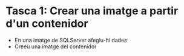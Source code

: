# Tasca 1: Crear una imatge a partir d'un contenidor

- En una imatge de SQLServer afegiu-hi dades
- Creeu una imatge del contenidor
